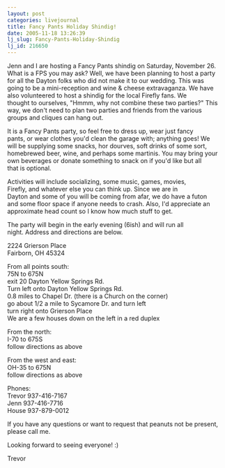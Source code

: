 ```yaml
---
layout: post
categories: livejournal
title: Fancy Pants Holiday Shindig!
date: 2005-11-18 13:26:39
lj_slug: Fancy-Pants-Holiday-Shindig
lj_id: 216650
---
```

Jenn and I are hosting a Fancy Pants shindig on Saturday, November 26.  
What is a FPS you may ask? Well, we have been planning to host a party  
for all the Dayton folks who did not make it to our wedding. This was  
going to be a mini-reception and wine &amp; cheese extravaganza. We have  
also volunteered to host a shindig for the local Firefly fans. We  
thought to ourselves, "Hmmm, why not combine these two parties?" This  
way, we don't need to plan two parties and friends from the various  
groups and cliques can hang out.  



It is a Fancy Pants party, so feel free to dress up, wear just fancy  
pants, or wear clothes you'd clean the garage with; anything goes! We  
will be supplying some snacks, hor dourves, soft drinks of some sort,  
homebrewed beer, wine, and perhaps some martinis. You may bring your  
own beverages or donate something to snack on if you'd like but all  
that is optional.  



Activities will include socializing, some music, games, movies,  
Firefly, and whatever else you can think up. Since we are in  
Dayton and some of you will be coming from afar, we do have a futon  
and some floor space if anyone needs to crash. Also, I'd appreciate an  
approximate head count so I know how much stuff to get.  



The party will begin in the early evening (6ish) and will run all  
night. Address and directions are below.  



2224 Grierson Place  
Fairborn, OH 45324  



From all points south:  
75N to 675N  
exit 20 Dayton Yellow Springs Rd.  
Turn left onto Dayton Yellow Springs Rd.  
0.8 miles to Chapel Dr. (there is a Church on the corner)  
go about 1/2 a mile to Sycamore Dr. and turn left  
turn right onto Grierson Place  
We are a few houses down on the left in a red duplex  



From the north:  
I-70 to 675S  
follow directions as above  



From the west and east:  
OH-35 to 675N  
follow directions as above  



Phones:  
Trevor 937-416-7167  
Jenn 937-416-7716  
House 937-879-0012



If you have any questions or want to request that peanuts not be present, please call me.



Looking forward to seeing everyone! :)  



Trevor
